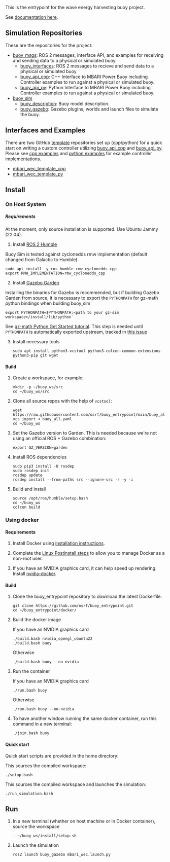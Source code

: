 This is the entrypoint for the wave energy harvesting buoy project.

See [documentation here](https://osrf.github.io/buoy_entrypoint).

## Simulation Repositories

These are the repositories for the project:

* [buoy_msgs](https://github.com/osrf/buoy_msgs): ROS 2 messages, interface API, and examples for
  receiving and sending data to a physical or simulated buoy.
    * [buoy_interfaces](https://github.com/osrf/buoy_msgs/tree/main/buoy_api_cpp): ROS 2 messages
      to recieve and send data to a physical or simulated buoy
    * [buoy_api_cpp](https://github.com/osrf/buoy_msgs/tree/main/buoy_api_cpp): C++ Interface to
      MBARI Power Buoy including Controller examples to run against a physical or simulated buoy.
    * [buoy_api_py](https://github.com/osrf/buoy_msgs/tree/main/buoy_api_py): Python Interface to
      MBARI Power Buoy including Controller examples to run against a physical or simulated buoy.
* [buoy_sim](https://github.com/osrf/buoy_sim)
    * [buoy_description](https://github.com/osrf/buoy_description/tree/main/buoy_description):
      Buoy model description.
    * [buoy_gazebo](https://github.com/osrf/buoy_description/tree/main/buoy_gazebo):
      Gazebo plugins, worlds and launch files to simulate the buoy.

## Interfaces and Examples

There are two GitHub
[template](https://docs.github.com/en/repositories/creating-and-managing-repositories/creating-a-repository-from-a-template)
repositories set up (cpp/python) for a quick start on writing a
custom controller utilizing
[buoy_api_cpp](https://github.com/osrf/buoy_msgs/tree/main/buoy_api_cpp) and
[buoy_api_py](https://github.com/osrf/buoy_msgs/tree/main/buoy_api_py). Please see
[cpp examples](https://github.com/osrf/buoy_msgs/tree/main/buoy_api_cpp/examples) and
[python examples](https://github.com/osrf/buoy_msgs/tree/main/buoy_api_py/buoy_api/examples) for example
controller implementations.

* [mbari_wec_template_cpp](https://github.com/mbari-org/mbari_wec_template_cpp)
* [mbari_wec_template_py](https://github.com/mbari-org/mbari_wec_template_py)

## Install
### On Host System

##### Requirements
At the moment, only source installation is supported. Use Ubuntu Jammy (22.04).

1. Install [ROS 2 Humble](https://docs.ros.org/en/humble/index.html)

Buoy Sim is tested against cyclonedds rmw implementation (default changed from Galactic to Humble)
```
sudo apt install -y ros-humble-rmw-cyclonedds-cpp
export RMW_IMPLEMENTATION=rmw_cyclonedds_cpp
```

2. Install [Gazebo Garden](https://gazebosim.org/docs/garden)

Installing the binaries for Gazebo is recommended, but if building Gazebo Garden from source, it is necessary to export the `PYTHONPATH` for gz-math python bindings when building buoy_sim
```
export PYTHONPATH=$PYTHONPATH:<path to your gz-sim workspace>/install/lib/python`
```

See [gz-math Python Get Started tutorial](https://github.com/gazebosim/gz-math/blob/gz-math7/tutorials/pythongetstarted.md). This step is needed until `PYTHONPATH` is automatically exported upstream, tracked in [this issue](https://github.com/osrf/buoy_sim/issues/81)


3. Install necessary tools

    ```
    sudo apt install python3-vcstool python3-colcon-common-extensions python3-pip git wget
    ```

#### Build

1. Create a workspace, for example:

    ```
    mkdir -p ~/buoy_ws/src
    cd ~/buoy_ws/src
    ```

1. Clone all source repos with the help of `vcstool`:

    ```
    wget https://raw.githubusercontent.com/osrf/buoy_entrypoint/main/buoy_all.yaml
    vcs import < buoy_all.yaml
    cd ~/buoy_ws
    ```

1. Set the Gazebo version to Garden. This is needed because we're not using an
   official ROS + Gazebo combination:

    ```
    export GZ_VERSION=garden
    ```

1. Install ROS dependencies

    ```
    sudo pip3 install -U rosdep
    sudo rosdep init
    rosdep update
    rosdep install --from-paths src --ignore-src -r -y -i
    ```

1. Build and install

    ```
    source /opt/ros/humble/setup.bash
    cd ~/buoy_ws
    colcon build
    ```

### Using docker
#### Requirements

1. Install Docker using [installation instructions](https://docs.docker.com/engine/install/ubuntu/).

1. Complete the [Linux Postinstall steps](https://docs.docker.com/engine/install/linux-postinstall/) to allow you to manage Docker as a non-root user.

1. If you have an NVIDIA graphics card, it can help speed up rendering. Install [nvidia-docker](https://docs.nvidia.com/datacenter/cloud-native/container-toolkit/install-guide.html#docker).

#### Build

1. Clone the buoy_entrypoint repository to download the latest Dockerfile.

   ```
   git clone https://github.com/osrf/buoy_entrypoint.git
   cd ~/buoy_entrypoint/docker/
   ```

1. Build the docker image

   If you have an NVIDIA graphics card
   ```
   ./build.bash nvidia_opengl_ubuntu22
   ./build.bash buoy
   ```
   Otherwise
   ```
   ./build.bash buoy --no-nvidia
   ```

1. Run the container

   If you have an NVIDIA graphics card
   ```
   ./run.bash buoy
   ```
   Otherwise
   ```
   ./run.bash buoy --no-nvidia
   ```

1. To have another window running the same docker container, run this command in a new terminal:

   ```
   ./join.bash buoy
   ```

#### Quick start

Quick start scripts are provided in the home directory:

This sources the compiled workspace:
```
./setup.bash
```

This sources the compiled workspace and launches the simulation:
```
./run_simulation.bash
```

## Run

1. In a new terminal (whether on host machine or in Docker container), source the workspace

   ```
   . ~/buoy_ws/install/setup.sh
   ```

1. Launch the simulation

   ```
   ros2 launch buoy_gazebo mbari_wec.launch.py
   ```
